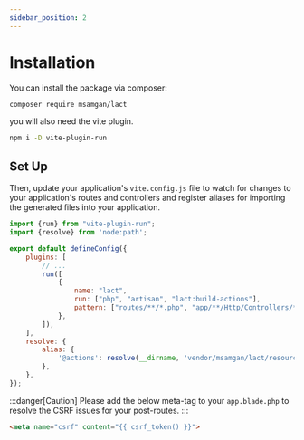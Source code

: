 ```yaml
---
sidebar_position: 2
---
```


# Installation

You can install the package via composer:

```bash
composer require msamgan/lact
```

you will also need the vite plugin.

```bash
npm i -D vite-plugin-run
```

## Set Up

Then,
update your application's ``vite.config.js`` file
to watch for changes to your application's routes and controllers and register aliases for importing the generated files
into your application.

```js title="vite.config.js"
import {run} from "vite-plugin-run";
import {resolve} from 'node:path';

export default defineConfig({
    plugins: [
        // ...
        run([
            {
                name: "lact",
                run: ["php", "artisan", "lact:build-actions"],
                pattern: ["routes/**/*.php", "app/**/Http/Controllers/**/*.php"],
            },
        ]),
    ],
    resolve: {
        alias: {
            '@actions': resolve(__dirname, 'vendor/msamgan/lact/resources/action'),
        },
    },
});
```

:::danger[Caution]
Please add the below meta-tag to your ```app.blade.php``` to resolve the CSRF issues for your post-routes.
:::
```html title="app.blade.php"
<meta name="csrf" content="{{ csrf_token() }}">
```
